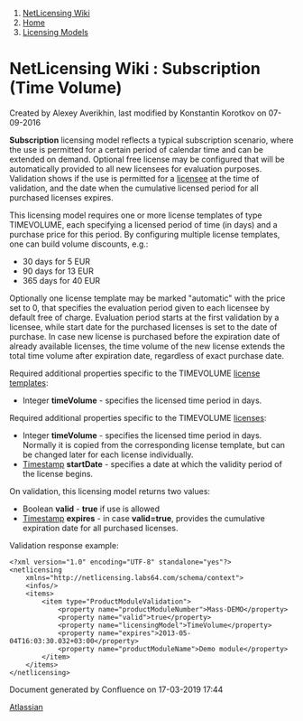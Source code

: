 1.  [NetLicensing Wiki](index.html)
2.  [Home](Home_11010214.html)
3.  [Licensing Models](Licensing-Models_11010230.html)

<span id="title-text"> NetLicensing Wiki : Subscription (Time Volume) </span>
=============================================================================

Created by <span class="author"> Alexey Averikhin</span>, last modified
by <span class="editor"> Konstantin Korotkov</span> on 07-09-2016

**Subscription** licensing model reflects a typical subscription
scenario, where the use is permitted for a certain period of calendar
time and can be extended on demand. Optional free license may be
configured that will be automatically provided to all new licensees for
evaluation purposes. Validation shows if the use is permitted for a
[licensee](NetLicensing-Object-Model_11010225.html) at the time of
validation, and the date when the cumulative licensed period for all
purchased licenses expires.

This licensing model requires one or more license templates of type
TIMEVOLUME, each specifying a licensed period of time (in days) and a
purchase price for this period. By configuring multiple license
templates, one can build volume discounts, e.g.:

-   30 days for 5 EUR
-   90 days for 13 EUR
-   365 days for 40 EUR

Optionally one license template may be marked "automatic" with the price
set to 0, that specifies the evaluation period given to each licensee by
default free of charge. Evaluation period starts at the first validation
by a licensee, while start date for the purchased licenses is set to the
date of purchase. In case new license is purchased before the expiration
date of already available licenses, the time volume of the new license
extends the total time volume after expiration date, regardless of exact
purchase date.

Required additional properties specific to the TIMEVOLUME [license
templates](NetLicensing-Object-Model_11010225.html):

-   Integer **timeVolume** - specifies the licensed time period in days.

Required additional properties specific to the TIMEVOLUME
[licenses](NetLicensing-Object-Model_11010225.html):

-   Integer **timeVolume** - specifies the licensed time period in days.
    Normally it is copied from the corresponding license template, but
    can be changed later for each license individually.
-   [Timestamp](11010215.html#NetLicensingAPI(RESTful)-DataTypes)
    **startDate** - specifies a date at which the validity period of the
    license begins.

On validation, this licensing model returns two values:

-   Boolean **valid** - **true** if use is allowed
-   [Timestamp](11010215.html#NetLicensingAPI(RESTful)-DataTypes)
    **expires** - in case **valid=true**, provides the cumulative
    expiration date for all purchased licenses.

Validation response example:

``` theme:
<?xml version="1.0" encoding="UTF-8" standalone="yes"?>
<netlicensing 
    xmlns="http://netlicensing.labs64.com/schema/context">
    <infos/>
    <items>
        <item type="ProductModuleValidation">
            <property name="productModuleNumber">Mass-DEMO</property>
            <property name="valid">true</property>
            <property name="licensingModel">TimeVolume</property>
            <property name="expires">2013-05-04T16:03:30.032+03:00</property>
            <property name="productModuleName">Demo module</property>
        </item>
    </items>
</netlicensing>
```

Document generated by Confluence on 17-03-2019 17:44

[Atlassian](http://www.atlassian.com/)
